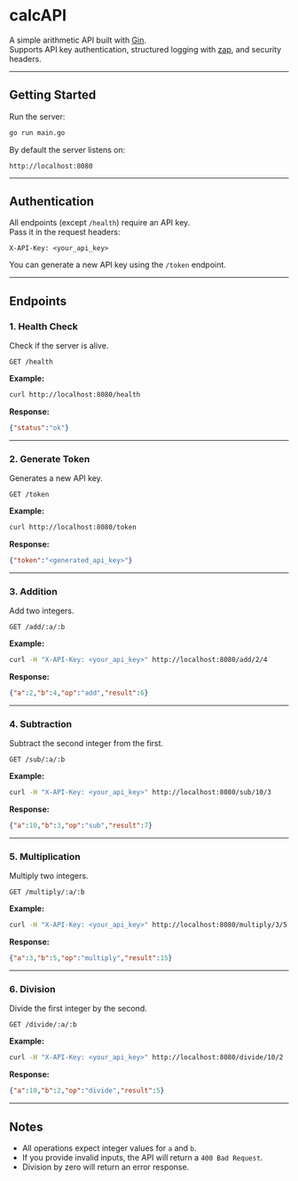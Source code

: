 # calcAPI

A simple arithmetic API built with [Gin](https://github.com/gin-gonic/gin).  
Supports API key authentication, structured logging with [zap](https://github.com/uber-go/zap), and security headers.

---

## Getting Started

Run the server:

```bash
go run main.go
```

By default the server listens on:  
```
http://localhost:8080
```

---

## Authentication

All endpoints (except `/health`) require an API key.  
Pass it in the request headers:

```
X-API-Key: <your_api_key>
```

You can generate a new API key using the `/token` endpoint.

---

## Endpoints

### 1. Health Check
Check if the server is alive.

```
GET /health
```

**Example:**
```bash
curl http://localhost:8080/health
```

**Response:**
```json
{"status":"ok"}
```

---

### 2. Generate Token
Generates a new API key.

```
GET /token
```

**Example:**
```bash
curl http://localhost:8080/token
```

**Response:**
```json
{"token":"<generated_api_key>"}
```

---

### 3. Addition
Add two integers.

```
GET /add/:a/:b
```

**Example:**
```bash
curl -H "X-API-Key: <your_api_key>" http://localhost:8080/add/2/4
```

**Response:**
```json
{"a":2,"b":4,"op":"add","result":6}
```

---

### 4. Subtraction
Subtract the second integer from the first.

```
GET /sub/:a/:b
```

**Example:**
```bash
curl -H "X-API-Key: <your_api_key>" http://localhost:8080/sub/10/3
```

**Response:**
```json
{"a":10,"b":3,"op":"sub","result":7}
```

---

### 5. Multiplication
Multiply two integers.

```
GET /multiply/:a/:b
```

**Example:**
```bash
curl -H "X-API-Key: <your_api_key>" http://localhost:8080/multiply/3/5
```

**Response:**
```json
{"a":3,"b":5,"op":"multiply","result":15}
```

---

### 6. Division
Divide the first integer by the second.

```
GET /divide/:a/:b
```

**Example:**
```bash
curl -H "X-API-Key: <your_api_key>" http://localhost:8080/divide/10/2
```

**Response:**
```json
{"a":10,"b":2,"op":"divide","result":5}
```

---

## Notes
- All operations expect integer values for `a` and `b`.  
- If you provide invalid inputs, the API will return a `400 Bad Request`.  
- Division by zero will return an error response.

